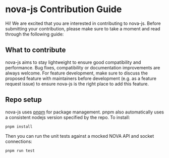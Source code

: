 # nova-js Contribution Guide

Hi! We are excited that you are interested in contributing to nova-js. Before submitting your contribution, please make sure to take a moment and read through the following guide:

## What to contribute

nova-js aims to stay lightweight to ensure good compatibility and performance. Bug fixes, compatibility or documentation improvements are always welcome. For feature development, make sure to discuss the proposed feature with maintainers before development (e.g. as a feature request issue) to ensure nova-js is the right place to add this feature.

## Repo setup

nova-js uses [pnpm](https://pnpm.io/installation) for package management. pnpm also automatically uses a consistent nodejs version specified by the repo. To install:

```bash
pnpm install
```

Then you can run the unit tests against a mocked NOVA API and socket connections:

```bash
pnpm run test
```
